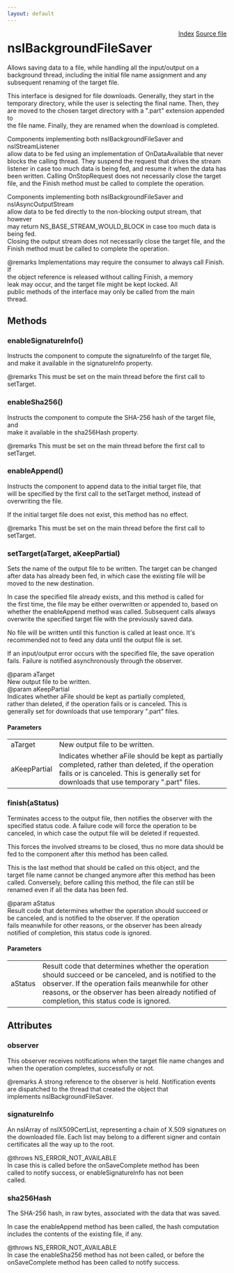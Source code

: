 ```yaml
---
layout: default
---
```

<div class='links' style='float:right'><a href="../index.html">Index</a>
<a href="http://dxr.mozilla.org/mozilla-central/source/netwerk/base/public/nsIBackgroundFileSaver.idl">Source file</a>
</div>

# nsIBackgroundFileSaver #
  
Allows saving data to a file, while handling all the input/output on a  
background thread, including the initial file name assignment and any  
subsequent renaming of the target file.  
  
This interface is designed for file downloads.  Generally, they start in the  
temporary directory, while the user is selecting the final name.  Then, they  
are moved to the chosen target directory with a ".part" extension appended to  
the file name.  Finally, they are renamed when the download is completed.  
  
Components implementing both nsIBackgroundFileSaver and nsIStreamListener  
allow data to be fed using an implementation of OnDataAvailable that never  
blocks the calling thread.  They suspend the request that drives the stream  
listener in case too much data is being fed, and resume it when the data has  
been written.  Calling OnStopRequest does not necessarily close the target  
file, and the Finish method must be called to complete the operation.  
  
Components implementing both nsIBackgroundFileSaver and nsIAsyncOutputStream  
allow data to be fed directly to the non-blocking output stream, that however  
may return NS_BASE_STREAM_WOULD_BLOCK in case too much data is being fed.  
Closing the output stream does not necessarily close the target file, and the  
Finish method must be called to complete the operation.  
  
@remarks Implementations may require the consumer to always call Finish.  If  
         the object reference is released without calling Finish, a memory  
         leak may occur, and the target file might be kept locked. All  
         public methods of the interface may only be called from the main  
         thread.  
  

## Methods ##

### enableSignatureInfo() ###
  
Instructs the component to compute the signatureInfo of the target file,  
and make it available in the signatureInfo property.  
  
@remarks This must be set on the main thread before the first call to  
         setTarget.  
  

### enableSha256() ###
  
Instructs the component to compute the SHA-256 hash of the target file, and  
make it available in the sha256Hash property.  
  
@remarks This must be set on the main thread before the first call to  
         setTarget.  
  

### enableAppend() ###
  
Instructs the component to append data to the initial target file, that  
will be specified by the first call to the setTarget method, instead of  
overwriting the file.  
  
If the initial target file does not exist, this method has no effect.  
  
@remarks This must be set on the main thread before the first call to  
         setTarget.  
  

### setTarget(aTarget, aKeepPartial) ###
  
Sets the name of the output file to be written.  The target can be changed  
after data has already been fed, in which case the existing file will be  
moved to the new destination.  
  
In case the specified file already exists, and this method is called for  
the first time, the file may be either overwritten or appended to, based on  
whether the enableAppend method was called.  Subsequent calls always  
overwrite the specified target file with the previously saved data.  
  
No file will be written until this function is called at least once.  It's  
recommended not to feed any data until the output file is set.  
  
If an input/output error occurs with the specified file, the save operation  
fails.  Failure is notified asynchronously through the observer.  
  
@param aTarget  
       New output file to be written.  
@param aKeepPartial  
       Indicates whether aFile should be kept as partially completed,  
       rather than deleted, if the operation fails or is canceled.  This is  
       generally set for downloads that use temporary ".part" files.  
  

#### Parameters ####

<table>

<tr>
<td>aTarget</td>
<td>       New output file to be written.  
</td>
</tr>

<tr>
<td>aKeepPartial</td>
<td>       Indicates whether aFile should be kept as partially completed,  
       rather than deleted, if the operation fails or is canceled.  This is  
       generally set for downloads that use temporary ".part" files.  
</td>
</tr>

</table>

### finish(aStatus) ###
  
Terminates access to the output file, then notifies the observer with the  
specified status code.  A failure code will force the operation to be  
canceled, in which case the output file will be deleted if requested.  
  
This forces the involved streams to be closed, thus no more data should be  
fed to the component after this method has been called.  
  
This is the last method that should be called on this object, and the  
target file name cannot be changed anymore after this method has been  
called.  Conversely, before calling this method, the file can still be  
renamed even if all the data has been fed.  
  
@param aStatus  
       Result code that determines whether the operation should succeed or  
       be canceled, and is notified to the observer.  If the operation  
       fails meanwhile for other reasons, or the observer has been already  
       notified of completion, this status code is ignored.  
  

#### Parameters ####

<table>

<tr>
<td>aStatus</td>
<td>       Result code that determines whether the operation should succeed or  
       be canceled, and is notified to the observer.  If the operation  
       fails meanwhile for other reasons, or the observer has been already  
       notified of completion, this status code is ignored.  
</td>
</tr>

</table>

## Attributes ##

### observer ###
  
This observer receives notifications when the target file name changes and  
when the operation completes, successfully or not.  
  
@remarks A strong reference to the observer is held.  Notification events  
         are dispatched to the thread that created the object that  
         implements nsIBackgroundFileSaver.  
  

### signatureInfo ###
  
An nsIArray of nsIX509CertList, representing a chain of X.509 signatures on  
the downloaded file. Each list may belong to a different signer and contain  
certificates all the way up to the root.  
  
@throws NS_ERROR_NOT_AVAILABLE  
        In case this is called before the onSaveComplete method has been  
        called to notify success, or enableSignatureInfo has not been  
        called.  
  

### sha256Hash ###
  
The SHA-256 hash, in raw bytes, associated with the data that was saved.  
  
In case the enableAppend method has been called, the hash computation  
includes the contents of the existing file, if any.  
  
@throws NS_ERROR_NOT_AVAILABLE  
        In case the enableSha256 method has not been called, or before the  
        onSaveComplete method has been called to notify success.  
  
